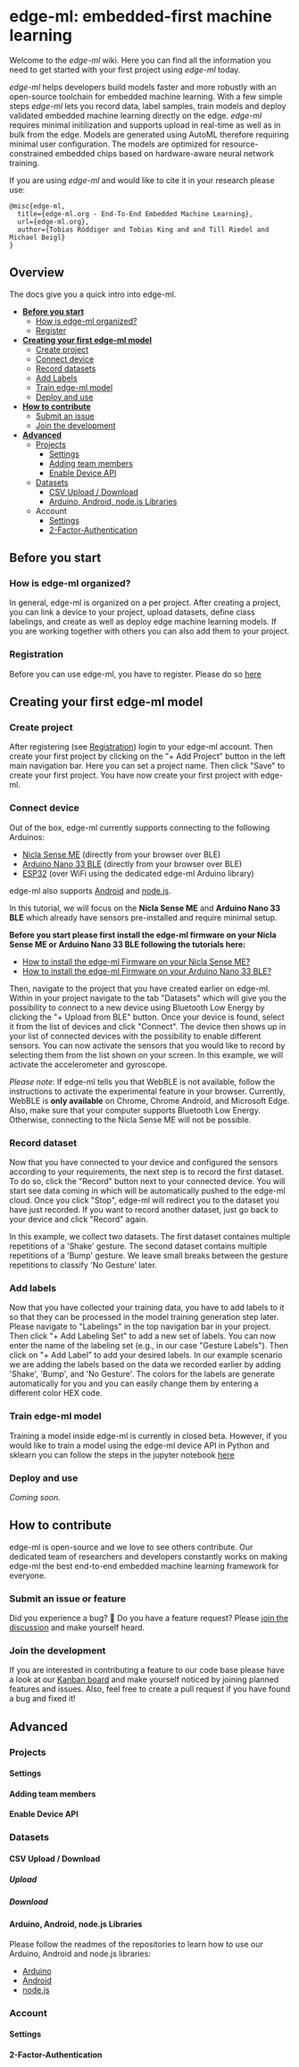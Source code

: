 # edge-ml: embedded-first machine learning

Welcome to the _edge-ml_ wiki. Here you can find all the information you need to get started with your first project using _edge-ml_ today.

_edge-ml_ helps developers build models faster and more robustly with an open-source toolchain for embedded machine learning. With a few simple steps _edge-ml_ lets you record data, label samples, train models and deploy validated embedded machine learning directly on the edge. _edge-ml_ requires minimal initilization and supports upload in real-time as well as in bulk from the edge. Models are generated using AutoML therefore requiring minimal user configuration. The models are optimized for resource-constrained embedded chips based on hardware-aware neural network training.

If you are using _edge-ml_ and would like to cite it in your research please use:
```
@misc{edge-ml, 
  title={edge-ml.org - End-To-End Embedded Machine Learning}, 
  url={edge-ml.org}, 
  author={Tobias Röddiger and Tobias King and and Till Riedel and Michael Beigl}
}
```

## Overview
The docs give you a quick intro into edge-ml.
- **[Before you start](#Before-you-start)**
    - [How is edge-ml organized?](#How-is-edge-ml-organized)
    - [Register](#Register)
- **[Creating your first edge-ml model](#Creating-your-first-edge-ml-model)**
  - [Create project](#Create-project)
  - [Connect device](#Connect-device)
  - [Record datasets](#Record-datasets)
  - [Add Labels](#Add-Labels)
  - [Train edge-ml model](#Train-edge-ml-model)
  - [Deploy and use](#Deploy-and-use)
- **[How to contribute](#How-to-contribute)**
  - [Submit an issue](#Submit-an-issue-or-feature)
  - [Join the development](#Join-the-development)
- **[Advanced](#Advanced)**
  - [Projects](#Projects)
    - [Settings]()
    - [Adding team members]()
    - [Enable Device API]()
  - [Datasets]()
    - [CSV Upload / Download]()
    - [Arduino, Android, node.js Libraries]()
  - Account
    - [Settings]()
    - [2-Factor-Authentication]()

## Before you start
### How is edge-ml organized?
In general, edge-ml is organized on a per project. After creating a project, you can link a device to your project, upload datasets, define class labelings, and create as well as deploy edge machine learning models. If you are working together with others you can also add them to your project.

### Registration
Before you can use edge-ml, you have to register. Please do so [here](https://app.edge-ml.org)

## Creating your first edge-ml model
### Create project
After registering (see [Registration](#Registration)) login to your edge-ml account. Then create your first project by clicking on the "+ Add Project" button in the left main navigation bar. Here you can set a project name. Then click "Save" to create your first project. You have now create your first project with edge-ml.

### Connect device
Out of the box, edge-ml currently supports connecting to the following Arduinos:
- [Nicla Sense ME](https://www.bosch-sensortec.com/software-tools/tools/arduino-nicla-sense-me/) (directly from your browser over BLE)
- [Arduino Nano 33 BLE](https://store.arduino.cc/products/arduino-nano-33-ble) (directly from your browser over BLE)
- [ESP32](https://www.espressif.com/en/products/socs/esp32) (over WiFi using the dedicated edge-ml Arduino library)

edge-ml also supports [Android](https://github.com/edge-ml/java) and [node.js](https://github.com/edge-ml/node).

In this tutorial, we will focus on the **Nicla Sense ME** and **Arduino Nano 33 BLE** which already have sensors pre-installed and require minimal setup.

**Before you start please first install the edge-ml firmware on your Nicla Sense ME or Arduino Nano 33 BLE following the tutorials here:**
- [How to install the edge-ml Firmware on your Nicla Sense ME?](https://github.com/edge-ml/nicla-sense-me-fw)
- [How to install the edge-ml Firmware on your Arduino Nano 33 BLE?](https://github.com/edge-ml/nano-33-ble-fw)


Then, navigate to the project that you have created earlier on edge-ml. 
Within in your project navigate to the tab "Datasets" which will give you the possibility to connect to a new device using Bluetooth Low Energy by clicking the "+ Upload from BLE" button. Once your device is found, select it from the list of devices and click "Connect".
The device then shows up in your list of connected devices with the possibility to enable different sensors. 
You can now activate the sensors that you would like to record by selecting them from the list shown on your screen.
In this example, we will activate the accelerometer and gyroscope.

_Please note_: If edge-ml tells you that WebBLE is not available, follow the instructions to activate the experimental feature in your browser. Currently, WebBLE is **only available** on Chrome, Chrome Android, and Microsoft Edge. 
Also, make sure that your computer supports Bluetooth Low Energy.
Otherwise, connecting to the Nicla Sense ME will not be possible. 

### Record dataset
Now that you have connected to your device and configured the sensors according to your requirements, the next step is to record the first dataset.
To do so, click the "Record" button next to your connected device. You will start see data coming in which will be automatically pushed to the edge-ml cloud. Once you click "Stop", edge-ml will redirect you to the dataset you have just recorded. If you want to record another dataset, just go back to your device and click "Record" again.

In this example, we collect two datasets. The first dataset containes multiple repetitions of a 'Shake' gesture. The second dataset contains multiple repetitions of a 'Bump' gesture. We leave small breaks between the gesture repetitions to classify 'No Gesture' later.

### Add labels
Now that you have collected your training data, you have to add labels to it so that they can be processed in the model training generation step later. Please navigate to "Labelings" in the top navigation bar in your project. Then click "+ Add Labeling Set" to add a new set of labels. You can now enter the name of the labeling set (e.g., in our case "Gesture Labels"). Then click on "+ Add Label" to add your desired labels. In our example scenario we are adding the labels based on the data we recorded earlier by adding 'Shake', 'Bump', and 'No Gesture'. The colors for the labels are generate automatically for you and you can easily change them by entering a different color HEX code.

### Train edge-ml model
Training a model inside edge-ml is currently in closed beta. However, if you would like to train a model using the edge-ml device API in Python and sklearn you can follow the steps in the jupyter notebook [here](https://github.com/edge-ml/python)

### Deploy and use
_Coming soon._


## How to contribute
edge-ml is open-source and we love to see others contribute. Our dedicated team of researchers and developers constantly works on making edge-ml the best end-to-end embedded machine learning framework for everyone.

### Submit an issue or feature
Did you experience a bug? 🐛 Do you have a feature request? Please [join the discussion](https://github.com/edge-ml/edge-ml/discussions) and make yourself heard.

### Join the development
If you are interested in contributing a feature to our code base please have a look at our [Kanban board](https://github.com/orgs/edge-ml/projects/1) and make yourself noticed by joining planned features and issues. Also, feel free to create a pull request if you have found a bug and fixed it!

## Advanced
### Projects
#### Settings
#### Adding team members
#### Enable Device API

### Datasets
#### CSV Upload / Download
##### Upload
##### Download

#### Arduino, Android, node.js Libraries
Please follow the readmes of the repositories to learn how to use our Arduino, Android and node.js libraries:
- [Arduino](https://github.com/edge-ml/arduino/blob/master/README.md)
- [Android](https://github.com/edge-ml/android)
- [node.js](https://github.com/edge-ml/node)


### Account
#### Settings
#### 2-Factor-Authentication
